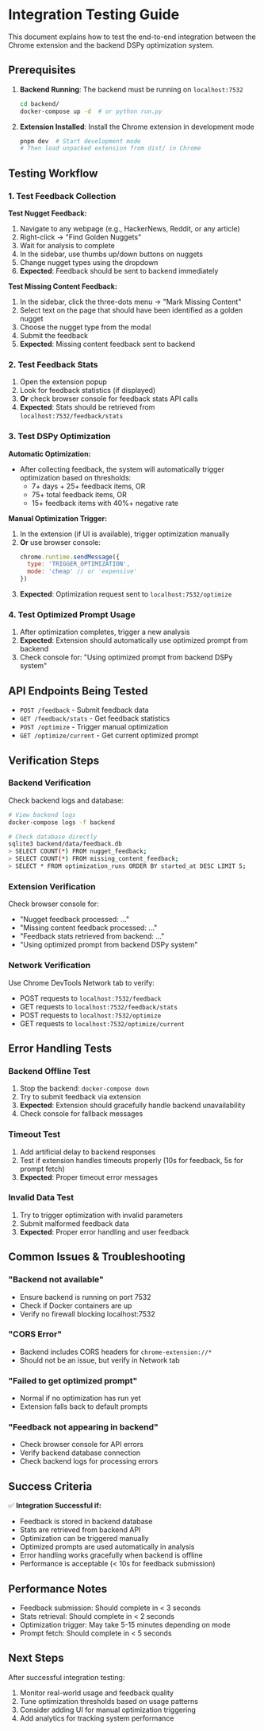 # Integration Testing Guide

This document explains how to test the end-to-end integration between the Chrome extension and the backend DSPy optimization system.

## Prerequisites

1. **Backend Running**: The backend must be running on `localhost:7532`
   ```bash
   cd backend/
   docker-compose up -d  # or python run.py
   ```

2. **Extension Installed**: Install the Chrome extension in development mode
   ```bash
   pnpm dev  # Start development mode
   # Then load unpacked extension from dist/ in Chrome
   ```

## Testing Workflow

### 1. Test Feedback Collection

**Test Nugget Feedback:**
1. Navigate to any webpage (e.g., HackerNews, Reddit, or any article)
2. Right-click → "Find Golden Nuggets"
3. Wait for analysis to complete
4. In the sidebar, use thumbs up/down buttons on nuggets
5. Change nugget types using the dropdown
6. **Expected**: Feedback should be sent to backend immediately

**Test Missing Content Feedback:**
1. In the sidebar, click the three-dots menu → "Mark Missing Content"
2. Select text on the page that should have been identified as a golden nugget
3. Choose the nugget type from the modal
4. Submit the feedback
5. **Expected**: Missing content feedback sent to backend

### 2. Test Feedback Stats

1. Open the extension popup
2. Look for feedback statistics (if displayed)
3. **Or** check browser console for feedback stats API calls
4. **Expected**: Stats should be retrieved from `localhost:7532/feedback/stats`

### 3. Test DSPy Optimization

**Automatic Optimization:**
- After collecting feedback, the system will automatically trigger optimization based on thresholds:
  - 7+ days + 25+ feedback items, OR
  - 75+ total feedback items, OR  
  - 15+ feedback items with 40%+ negative rate

**Manual Optimization Trigger:**
1. In the extension (if UI is available), trigger optimization manually
2. **Or** use browser console:
   ```javascript
   chrome.runtime.sendMessage({
     type: 'TRIGGER_OPTIMIZATION',
     mode: 'cheap' // or 'expensive'
   })
   ```
3. **Expected**: Optimization request sent to `localhost:7532/optimize`

### 4. Test Optimized Prompt Usage

1. After optimization completes, trigger a new analysis
2. **Expected**: Extension should automatically use optimized prompt from backend
3. Check console for: "Using optimized prompt from backend DSPy system"

## API Endpoints Being Tested

- `POST /feedback` - Submit feedback data
- `GET /feedback/stats` - Get feedback statistics  
- `POST /optimize` - Trigger manual optimization
- `GET /optimize/current` - Get current optimized prompt

## Verification Steps

### Backend Verification
Check backend logs and database:
```bash
# View backend logs
docker-compose logs -f backend

# Check database directly
sqlite3 backend/data/feedback.db
> SELECT COUNT(*) FROM nugget_feedback;
> SELECT COUNT(*) FROM missing_content_feedback;
> SELECT * FROM optimization_runs ORDER BY started_at DESC LIMIT 5;
```

### Extension Verification
Check browser console for:
- "Nugget feedback processed: ..." 
- "Missing content feedback processed: ..."
- "Feedback stats retrieved from backend: ..."
- "Using optimized prompt from backend DSPy system"

### Network Verification
Use Chrome DevTools Network tab to verify:
- POST requests to `localhost:7532/feedback`
- GET requests to `localhost:7532/feedback/stats`
- POST requests to `localhost:7532/optimize`
- GET requests to `localhost:7532/optimize/current`

## Error Handling Tests

### Backend Offline Test
1. Stop the backend: `docker-compose down`
2. Try to submit feedback via extension
3. **Expected**: Extension should gracefully handle backend unavailability
4. Check console for fallback messages

### Timeout Test
1. Add artificial delay to backend responses
2. Test if extension handles timeouts properly (10s for feedback, 5s for prompt fetch)
3. **Expected**: Proper timeout error messages

### Invalid Data Test
1. Try to trigger optimization with invalid parameters
2. Submit malformed feedback data
3. **Expected**: Proper error handling and user feedback

## Common Issues & Troubleshooting

### "Backend not available" 
- Ensure backend is running on port 7532
- Check if Docker containers are up
- Verify no firewall blocking localhost:7532

### "CORS Error"
- Backend includes CORS headers for `chrome-extension://*`
- Should not be an issue, but verify in Network tab

### "Failed to get optimized prompt"
- Normal if no optimization has run yet
- Extension falls back to default prompts

### "Feedback not appearing in backend"
- Check browser console for API errors
- Verify backend database connection
- Check backend logs for processing errors

## Success Criteria

✅ **Integration Successful if:**
- Feedback is stored in backend database
- Stats are retrieved from backend API  
- Optimization can be triggered manually
- Optimized prompts are used automatically in analysis
- Error handling works gracefully when backend is offline
- Performance is acceptable (< 10s for feedback submission)

## Performance Notes

- Feedback submission: Should complete in < 3 seconds
- Stats retrieval: Should complete in < 2 seconds  
- Optimization trigger: May take 5-15 minutes depending on mode
- Prompt fetch: Should complete in < 5 seconds

## Next Steps

After successful integration testing:
1. Monitor real-world usage and feedback quality
2. Tune optimization thresholds based on usage patterns
3. Consider adding UI for manual optimization triggering
4. Add analytics for tracking system performance